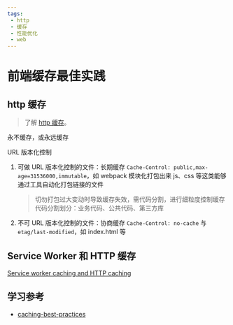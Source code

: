 ```yaml
---
tags:
 - http
 - 缓存
 - 性能优化
 - web
---
```


# 前端缓存最佳实践

## http 缓存

> 了解 [http 缓存](../HTTP/http%20缓存.md)。

永不缓存，或永远缓存

URL 版本化控制

1. 可做 URL 版本化控制的文件：长期缓存 `Cache-Control: public,max-age=31536000,immutable`，如 webpack 模块化打包出来 js、css 等这类能够通过工具自动化打包链接的文件
   > 切勿打包过大变动时导致缓存失效，需代码分割，进行细粒度控制缓存
   > 代码分割划分：业务代码、公共代码、第三方库
2. 不可 URL 版本化控制的文件：协商缓存 `Cache-Control: no-cache` 与 `etag/last-modified`，如 index.html 等

## Service Worker 和 HTTP 缓存

[Service worker caching and HTTP caching](https://web.dev/service-worker-caching-and-http-caching/)

## 学习参考

- [caching-best-practices](https://jakearchibald.com/2016/caching-best-practices/)